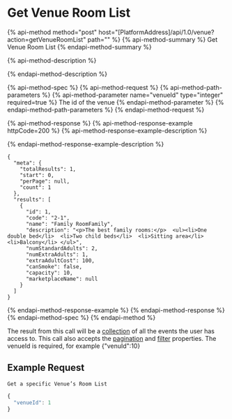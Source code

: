 # Get Venue Room List

{% api-method method="post" host="\[PlatformAddress\]/api/1.0/venue?action=getVenueRoomList" path="" %}
{% api-method-summary %}
Get Venue Room List 
{% endapi-method-summary %}

{% api-method-description %}

{% endapi-method-description %}

{% api-method-spec %}
{% api-method-request %}
{% api-method-path-parameters %}
{% api-method-parameter name="venueId" type="integer" required=true %}
The id of the venue
{% endapi-method-parameter %}
{% endapi-method-path-parameters %}
{% endapi-method-request %}

{% api-method-response %}
{% api-method-response-example httpCode=200 %}
{% api-method-response-example-description %}

{% endapi-method-response-example-description %}

```
{
  "meta": {
    "totalResults": 1,
    "start": 0,
    "perPage": null,
    "count": 1
  },
  "results": [
    {
      "id": 1,
      "code": "2-1",
      "name": "Family RoomFamily",
      "description": "<p>The best family rooms:</p>  <ul><li>One double bed</li>  <li>Two child beds</li>  <li>Sitting area</li>  <li>Balcony</li> </ul>",
      "numStandardAdults": 2,
      "numExtraAdults": 1,
      "extraAdultCost": 100,
      "canSmoke": false,
      "capacity": 10,
      "marketplaceName": null
    }
  ]
}
```
{% endapi-method-response-example %}
{% endapi-method-response %}
{% endapi-method-spec %}
{% endapi-method %}

The result from this call will be a [collection](../getting-started/interpreting-the-response/collections.md) of all the events the user has access to. This call also accepts the [pagination](../getting-started/interpreting-the-response/pagination.md) and [filter](../getting-started/interpreting-the-response/filtering.md) properties. The venueId is required, for example {"venuId":10}

## Example Request

`Get a specific Venue’s Room List`

```javascript
{
  "venueId": 1
}
```

